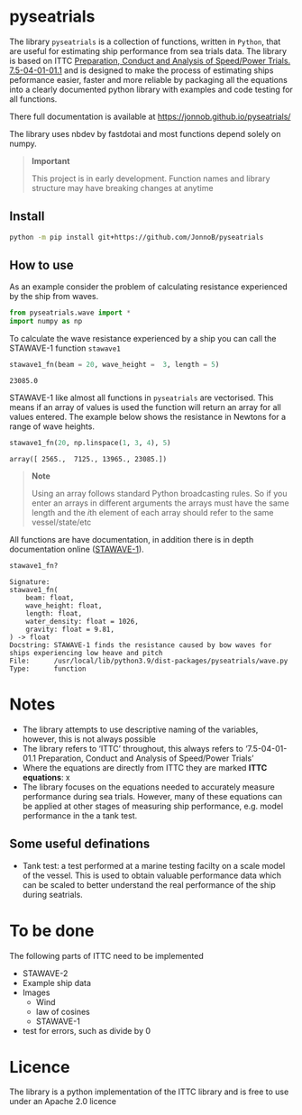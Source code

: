 pyseatrials
================

<!-- WARNING: THIS FILE WAS AUTOGENERATED! DO NOT EDIT! -->

The library `pyseatrials` is a collection of functions, written in
`Python`, that are useful for estimating ship performance from sea
trials data. The library is based on ITTC [Preparation, Conduct and
Analysis of Speed/Power Trials.
7.5-04-01-01.1](https://www.ittc.info/media/8370/75-04-01-011.pdf) and
is designed to make the process of estimating ships peformance easier,
faster and more reliable by packaging all the equations into a clearly
documented python library with examples and code testing for all
functions.

There full documentation is available at
https://jonnob.github.io/pyseatrials/

The library uses nbdev by fastdotai and most functions depend solely on
numpy.

<div>

> **Important**
>
> This project is in early development. Function names and library
> structure may have breaking changes at anytime

</div>

## Install

``` sh
python -m pip install git+https://github.com/JonnoB/pyseatrials 
```

## How to use

As an example consider the problem of calculating resistance experienced
by the ship from waves.

``` python
from pyseatrials.wave import *
import numpy as np
```

To calculate the wave resistance experienced by a ship you can call the
STAWAVE-1 function `stawave1`

``` python
stawave1_fn(beam = 20, wave_height =  3, length = 5)
```

    23085.0

STAWAVE-1 like almost all functions in `pyseatrials` are vectorised.
This means if an array of values is used the function will return an
array for all values entered. The example below shows the resistance in
Newtons for a range of wave heights.

``` python
stawave1_fn(20, np.linspace(1, 3, 4), 5)
```

    array([ 2565.,  7125., 13965., 23085.])

<div>

> **Note**
>
> Using an array follows standard Python broadcasting rules. So if you
> enter an arrays in different arguments the arrays must have the same
> length and the $i$th element of each array should refer to the same
> vessel/state/etc

</div>

All functions are have documentation, in addition there is in depth
documentation online
([STAWAVE-1](https://jonnob.github.io/pyseatrials/wave_resistance.html#stawave1_fn)).

``` python
stawave1_fn?
```

    Signature:
    stawave1_fn(
        beam: float,
        wave_height: float,
        length: float,
        water_density: float = 1026,
        gravity: float = 9.81,
    ) -> float
    Docstring: STAWAVE-1 finds the resistance caused by bow waves for ships experiencing low heave and pitch
    File:      /usr/local/lib/python3.9/dist-packages/pyseatrials/wave.py
    Type:      function

# Notes

- The library attempts to use descriptive naming of the variables,
  however, this is not always possible
- The library refers to ‘ITTC’ throughout, this always refers to
  ‘7.5-04-01-01.1 Preparation, Conduct and Analysis of Speed/Power
  Trials’
- Where the equations are directly from ITTC they are marked **ITTC
  equations**: x
- The library focuses on the equations needed to accurately measure
  performance during sea trials. However, many of these equations can be
  applied at other stages of measuring ship performance, e.g. model
  performance in the a tank test.

## Some useful definations

- Tank test: a test performed at a marine testing facilty on a scale
  model of the vessel. This is used to obtain valuable performance data
  which can be scaled to better understand the real performance of the
  ship during seatrials.

# To be done

The following parts of ITTC need to be implemented

- STAWAVE-2
- Example ship data
- Images
  - Wind
  - law of cosines
  - STAWAVE-1
- test for errors, such as divide by 0

# Licence

The library is a python implementation of the ITTC library and is free
to use under an Apache 2.0 licence

